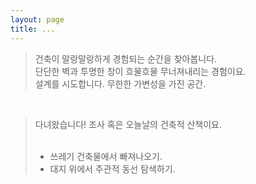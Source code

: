 ```yaml
---
layout: page
title: ...
---
```


> 건축이 말랑말랑하게 경험되는 순간을 찾아봅니다.<br/>
> 단단한 벽과 투명한 창이 흐물흐물 무너져내리는 경험이요.<br/>
> 설계를 시도합니다. 무한한 가변성을 가진 공간.
 <br/>
 
> 다녀왔습니다! 조사 혹은 오늘날의 건축적 산책이요.
> <br/>
> <br/>
> + 쓰레기 건축물에서 빠져나오기.<br/>
> + 대지 위에서 주관적 동선 탐색하기.
